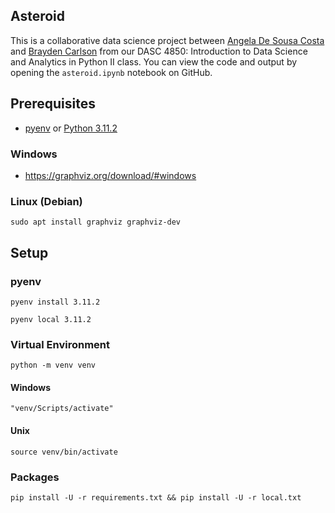 ## Asteroid

This is a collaborative data science project between [Angela De Sousa Costa](https://github.com/angeladesousacosta) and [Brayden Carlson](https://github.com/braycarlson) from our DASC 4850: Introduction to Data Science and Analytics in Python II class. You can view the code and output by opening the `asteroid.ipynb` notebook on GitHub.

## Prerequisites

* [pyenv](https://github.com/pyenv/pyenv) or [Python 3.11.2](https://www.python.org/downloads/)

### Windows

* https://graphviz.org/download/#windows

### Linux (Debian)

```
sudo apt install graphviz graphviz-dev
```

## Setup

### pyenv

```
pyenv install 3.11.2
```

```
pyenv local 3.11.2
```

### Virtual Environment

```
python -m venv venv
```

#### Windows

```
"venv/Scripts/activate"
```

#### Unix

```
source venv/bin/activate
```

### Packages

```
pip install -U -r requirements.txt && pip install -U -r local.txt
```
